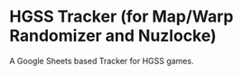 # HGSS Tracker (for Map/Warp Randomizer and Nuzlocke)
A Google Sheets based Tracker for HGSS games.
